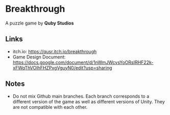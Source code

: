 # Breakthrough

A puzzle game by **Quby Studios**

## Links

* itch.io: https://qusr.itch.io/breakthrough
* Game Design Document: https://docs.google.com/document/d/1nWmJWcvsYoORsIRHF22k-xFWqThVOIhFHZPxgVguyN0/edit?usp=sharing

## Notes

* Do not mix Github main branches. Each branch corresponds to a different version of the game as well as different versions of Unity. They are not compatible with each other.